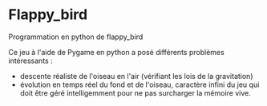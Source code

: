 # Flappy_bird
Programmation en python de flappy_bird

Ce jeu à l'aide de Pygame en python a posé différents problèmes intéressants :
- descente réaliste de l'oiseau en l'air (vérifiant les lois de la gravitation)
- évolution en temps réel du fond et de l'oiseau, caractère infini du jeu qui doit
être géré intelligemment pour ne pas surcharger la mémoire vive.
